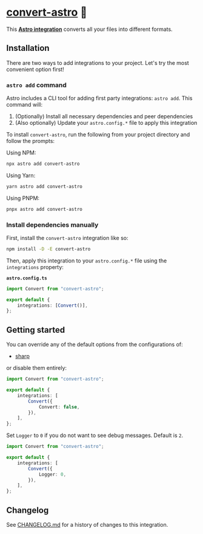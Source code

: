# [convert-astro] 🫶

This **[Astro integration][astro-integration]** converts all your files into
different formats.

## Installation

There are two ways to add integrations to your project. Let's try the most
convenient option first!

### `astro add` command

Astro includes a CLI tool for adding first party integrations: `astro add`. This
command will:

1. (Optionally) Install all necessary dependencies and peer dependencies
2. (Also optionally) Update your `astro.config.*` file to apply this integration

To install `convert-astro`, run the following from your project directory and
follow the prompts:

Using NPM:

```sh
npx astro add convert-astro
```

Using Yarn:

```sh
yarn astro add convert-astro
```

Using PNPM:

```sh
pnpx astro add convert-astro
```

### Install dependencies manually

First, install the `convert-astro` integration like so:

```sh
npm install -D -E convert-astro
```

Then, apply this integration to your `astro.config.*` file using the
`integrations` property:

**`astro.config.ts`**

```ts
import Convert from "convert-astro";

export default {
	integrations: [Convert()],
};
```

## Getting started

You can override any of the default options from the configurations of:

-   [sharp](src/Option/Image.ts)

or disable them entirely:

```ts
import Convert from "convert-astro";

export default {
	integrations: [
		Convert({
			Convert: false,
		}),
	],
};
```

Set `Logger` to `0` if you do not want to see debug messages. Default is `2`.

```ts
import Convert from "convert-astro";

export default {
	integrations: [
		Convert({
			Logger: 0,
		}),
	],
};
```

[convert-astro]: https://npmjs.org/convert-astro
[astro-integration]: https://docs.astro.build/en/guides/integrations-guide/

## Changelog

See [CHANGELOG.md](CHANGELOG.md) for a history of changes to this integration.
